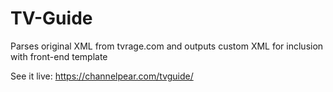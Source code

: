 # TV-Guide
Parses original XML from tvrage.com and outputs custom XML for inclusion with front-end template

See it live: https://channelpear.com/tvguide/
